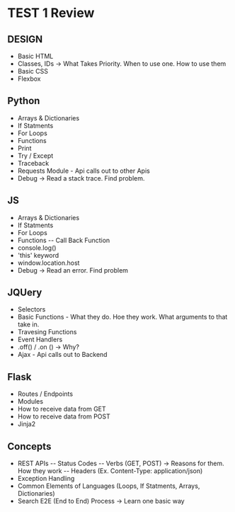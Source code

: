 # TEST 1 Review

## DESIGN
- Basic HTML
- Classes, IDs -> What Takes Priority. When to use one. How to use them
- Basic CSS 
- Flexbox

## Python
- Arrays & Dictionaries
- If Statments
- For Loops
- Functions
- Print
- Try / Except
- Traceback
- Requests Module - Api calls out to other Apis
- Debug -> Read a stack trace. Find problem.

## JS
- Arrays & Dictionaries
- If Statments
- For Loops
- Functions
-- Call Back Function
- console.log()
- 'this' keyword
- window.location.host
- Debug -> Read an error. Find problem


## JQUery
- Selectors
- Basic Functions - What they do. Hoe they work. What arguments to that take in.
- Travesing Functions
- Event Handlers
- .off() / .on () -> Why?
- Ajax - Api calls out to Backend



## Flask
- Routes / Endpoints
- Modules
- How to receive data from GET
- How to receive data from POST
- Jinja2



## Concepts
- REST APIs
-- Status Codes
-- Verbs (GET, POST) -> Reasons for them. How they work
-- Headers (Ex. Content-Type: application/json)
- Exception Handling
- Common Elements of Languages (Loops, If Statments, Arrays, Dictionaries)
- Search E2E (End to End) Process -> Learn one basic way

